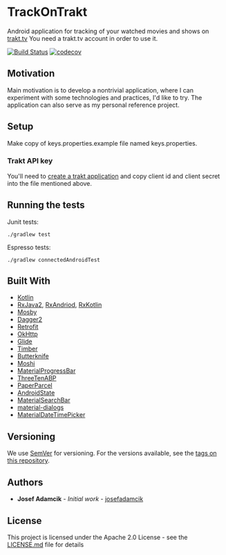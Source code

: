 # TrackOnTrakt

Android application for tracking of your watched movies and shows on [trakt.tv](https://trakt.tv)
You need a trakt.tv account in order to use it.


[![Build Status](https://travis-ci.org/josefadamcik/TrackOnTrakt.svg?branch=master)](https://travis-ci.org/josefadamcik/TrackOnTrakt)
[![codecov](https://codecov.io/gh/josefadamcik/TrackOnTrakt/branch/master/graph/badge.svg)](https://codecov.io/gh/josefadamcik/TrackOnTrakt)

## Motivation

Main motivation is to develop a nontrivial application, where I can experiment with some technologies 
and practices, I'd like to try. The application can also serve as my personal reference project. 


## Setup

Make copy of keys.properties.example file named keys.properties.
 
### Trakt API key

You'll need to [create a trakt application](https://trakt.tv/oauth/applications/new) and copy 
client id and client secret into the file mentioned above.


## Running the tests

Junit tests:

    ./gradlew test

Espresso tests:

    ./gradlew connectedAndroidTest

## Built With

* [Kotlin](https://kotlinlang.org/)
* [RxJava2](https://github.com/ReactiveX/RxJava), [RxAndriod](https://github.com/ReactiveX/RxAndroid), 
[RxKotlin](https://github.com/ReactiveX/RxKotlin)
* [Mosby](http://hannesdorfmann.com/mosby/)
* [Dagger2](https://google.github.io/dagger/)
* [Retrofit](https://square.github.io/retrofit/)
* [OkHttp](https://github.com/square/okhttp)
* [Glide](https://github.com/bumptech/glide)
* [Timber](https://github.com/JakeWharton/timber)
* [Butterknife](https://jakewharton.github.io/butterknife/)
* [Moshi](https://www.moshi.com/)
* [MaterialProgressBar](https://github.com/DreaminginCodeZH/MaterialProgressBar)
* [ThreeTenABP](https://github.com/JakeWharton/ThreeTenABP)
* [PaperParcel](https://grandstaish.github.io/paperparcel/)
* [AndroidState](https://github.com/evernote/android-state)
* [MaterialSearchBar](https://github.com/mancj/MaterialSearchBar)
* [material-dialogs](https://github.com/afollestad/material-dialogs)
* [MaterialDateTimePicker](https://github.com/wdullaer/MaterialDateTimePicker)


<!--
## Contributing

Please read [CONTRIBUTING.md](https://gist.github.com/PurpleBooth/b24679402957c63ec426) for details on our code of conduct, and the process for submitting pull requests to us.
-->

## Versioning

We use [SemVer](http://semver.org/) for versioning. For the versions available, see the 
[tags on this repository](https://github.com/josefadamcik/TrackOnTrakt/tags). 

## Authors

* **Josef Adamcik** - *Initial work* - [josefadamcik](https://josef-adamcik.cz/)

<!--
See also the list of [contributors](https://github.com/josefadamcik/TrackOnTrakt/contributors) who participated in this project.
-->

## License

This project is licensed under the Apache 2.0 License - see the [LICENSE.md](LICENSE.md) file for details


